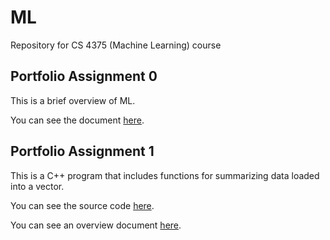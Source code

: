 # ML

Repository for CS 4375 (Machine Learning) course

## Portfolio Assignment 0

This is a brief overview of ML.

You can see the document [here](https://github.com/platformer/ML/blob/main/HW0/Overview_of_ML.pdf).

## Portfolio Assignment 1

This is a C++ program that includes functions for summarizing data loaded into a vector.

You can see the source code [here](https://github.com/platformer/ML/blob/main/HW1/hw1.cpp).

You can see an overview document [here](https://github.com/platformer/ML/blob/main/HW1/HW1_Overview.pdf).
